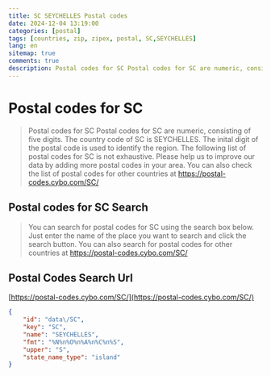 ```yaml
---
title: SC SEYCHELLES Postal codes 
date: 2024-12-04 13:19:00
categories: [postal]
tags: [countries, zip, zipex, postal, SC,SEYCHELLES]
lang: en
sitemap: true
comments: true
description: Postal codes for SC Postal codes for SC are numeric, consisting of five digits. The country code of SC is SEYCHELLES. The inital digit of the postal code is used to identify the region. The following list of postal codes for SC is not exhaustive. Please help us to improve our data by adding more postal codes in your area. You can also check the list of postal codes for other countries at https://postal-codes.cybo.com/SC/
---
```


# Postal codes for SC
> Postal codes for SC Postal codes for SC are numeric, consisting of five digits. The country code of SC is SEYCHELLES. The inital digit of the postal code is used to identify the region. The following list of postal codes for SC is not exhaustive. Please help us to improve our data by adding more postal codes in your area. You can also check the list of postal codes for other countries at https://postal-codes.cybo.com/SC/

## Postal codes for SC Search 
> You can search for postal codes for SC using the search box below. Just enter the name of the place you want to search and click the search button. You can also search for postal codes for other countries at https://postal-codes.cybo.com/SC/

## Postal Codes Search Url

[https://postal-codes.cybo.com/SC/](https://postal-codes.cybo.com/SC/)
```json
{
    "id": "data\/SC",
    "key": "SC",
    "name": "SEYCHELLES",
    "fmt": "%N%n%O%n%A%n%C%n%S",
    "upper": "S",
    "state_name_type": "island"
}
```
